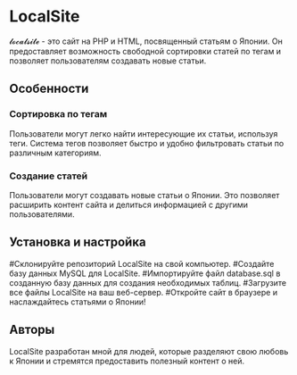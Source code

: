# LocalSite

𝓵𝓸𝓬𝓪𝓵𝓼𝓲𝓽𝓮 - это сайт на PHP и HTML, посвященный статьям о Японии. Он предоставляет возможность свободной сортировки статей по тегам и позволяет пользователям создавать новые статьи.
<h2>Особенности</h2>
<h3>Сортировка по тегам</h3>Пользователи могут легко найти интересующие их статьи, используя теги. Система тегов позволяет быстро и удобно фильтровать статьи по различным категориям.
<h3>Создание статей</h3>Пользователи могут создавать новые статьи о Японии. Это позволяет расширить контент сайта и делиться информацией с другими пользователями.

<h2>Установка и настройка</h2>
#Склонируйте репозиторий LocalSite на свой компьютер.
#Создайте базу данных MySQL для LocalSite.
#Импортируйте файл database.sql в созданную базу данных для создания необходимых таблиц.
#Загрузите все файлы LocalSite на ваш веб-сервер.
#Откройте сайт в браузере и наслаждайтесь статьями о Японии!

<h2>Авторы</h2>
LocalSite разработан мной для людей, которые разделяют свою любовь к Японии и стремятся предоставить полезный контент о ней.
